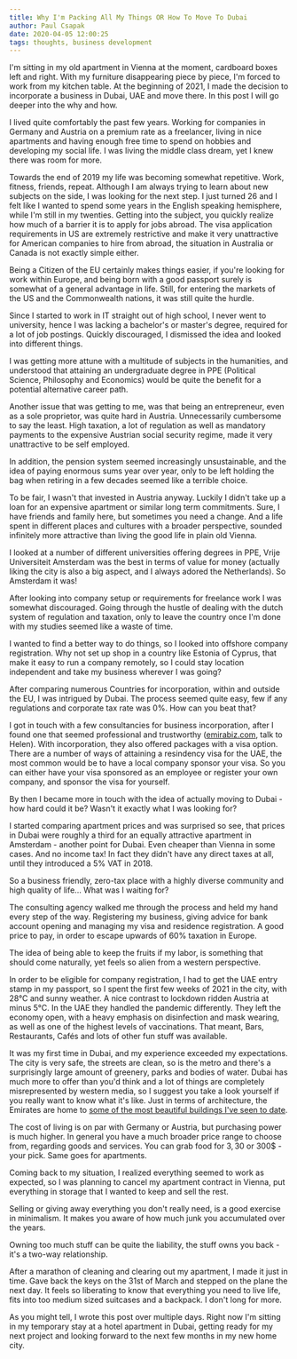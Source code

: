 ```yaml
---
title: Why I'm Packing All My Things OR How To Move To Dubai
author: Paul Csapak
date: 2020-04-05 12:00:25
tags: thoughts, business development
---
```


I'm sitting in my old apartment in Vienna at the moment, cardboard boxes left and right. With my furniture disappearing piece by piece, I'm forced to work from my kitchen table. At the beginning of 2021, I made the decision to incorporate a business in Dubai, UAE and move there. In this post I will go deeper into the why and how.

<!-- more -->

I lived quite comfortably the past few years. Working for companies in Germany and Austria on a premium rate as a freelancer, living in nice apartments and having enough free time to spend on hobbies and developing my social life. I was living the middle class dream, yet I knew there was room for more. 

Towards the end of 2019 my life was becoming somewhat repetitive. Work, fitness, friends, repeat. Although I am always trying to learn about new subjects on the side, I was looking for the next step. I just turned 26 and I felt like I wanted to spend some years in the English speaking hemisphere, while I'm still in my twenties. Getting into the subject, you quickly realize how much of a barrier it is to apply for jobs abroad. The visa application requirements in US are extremely restrictive and make it very unattractive for American companies to hire from abroad, the situation in Australia or Canada is not exactly simple either. 

Being a Citizen of the EU certainly makes things easier, if you're looking for work within Europe, and being born with a good passport surely is somewhat of a general advantage in life. Still, for entering the markets of the US and the Commonwealth nations, it was still quite the hurdle. 

Since I started to work in IT straight out of high school, I never went to university, hence I was lacking a bachelor's or master's degree, required for a lot of job postings. Quickly discouraged, I dismissed the idea and looked into different things.

I was getting more attune with a multitude of subjects in the humanities, and understood that attaining an undergraduate degree in PPE (Political Science, Philosophy and Economics) would be quite the benefit for a potential alternative career path.

Another issue that was getting to me, was that being an entrepreneur, even as a sole proprietor, was quite hard in Austria. Unnecessarily cumbersome to say the least. High taxation, a lot of regulation as well as mandatory payments to the expensive Austrian social security regime, made it very unattractive to be self employed. 

In addition, the pension system seemed increasingly unsustainable, and the idea of paying enormous sums year over year, only to be left holding the bag when retiring in a few decades seemed like a terrible choice.

To be fair, I wasn't that invested in Austria anyway. Luckily I didn't take up a loan for an expensive apartment or similar long term commitments. Sure, I have friends and family here, but sometimes you need a change. And a life spent in different places and cultures with a broader perspective, sounded infinitely more attractive than living the good life in plain old Vienna.

I looked at a number of different universities offering degrees in PPE, Vrije Universiteit Amsterdam was the best in terms of value for money (actually liking the city is also a big aspect, and I always adored the Netherlands). So Amsterdam it was! 

After looking into company setup or requirements for freelance work I was somewhat discouraged. Going through the hustle of dealing with the dutch system of regulation and taxation, only to leave the country once I'm done with my studies seemed like a waste of time. 

I wanted to find a better way to do things, so I looked into offshore company registration. Why not set up shop in a country like Estonia of Cyprus, that make it easy to run a company remotely, so I could stay location independent and take my business wherever I was going?

After comparing numerous Countries for incorporation, within and outside the EU, I was intrigued by Dubai. The process seemed quite easy, few if any regulations and corporate tax rate was 0%. How can you beat that?

I got in touch with a few consultancies for business incorporation, after I found one that seemed professional and trustworthy ([emirabiz.com](https://emirabiz.com), talk to Helen). With incorporation, they also offered packages with a visa option. There are a number of ways of attaining a resindency visa for the UAE, the most common would be to have a local company sponsor your visa. So you can either have your visa sponsored as an employee or register your own company, and sponsor the visa for yourself.

By then I became more in touch with the idea of actually moving to Dubai - how hard could it be? Wasn't it exactly what I was looking for?

I started comparing apartment prices and was surprised so see, that prices in Dubai were roughly a third for an equally attractive apartment in Amsterdam - another point for Dubai. Even cheaper than Vienna in some cases. And no income tax! In fact they didn't have any direct taxes at all, until they introduced a 5% VAT in 2018. 

So a business friendly, zero-tax place with a highly diverse community and high quality of life... What was I waiting for?

The consulting agency walked me through the process and held my hand every step of the way. Registering my business, giving advice for bank account opening and managing my visa and residence registration. A good price to pay, in order to escape upwards of 60% taxation in Europe. 

The idea of being able to keep the fruits if my labor, is something that should come naturally, yet feels so alien from a western perspective.

In order to be eligible for company registration, I had to get the UAE entry stamp in my passport, so I spent the first few weeks of 2021 in the city, with 28°C and sunny weather. A nice contrast to lockdown ridden Austria at minus 5°C. In the UAE they handled the pandemic differently. They left the economy open, with a heavy emphasis on disinfection and mask wearing, as well as one of the highest levels of vaccinations. That meant, Bars, Restaurants, Cafés and lots of other fun stuff was available.

It was my first time in Dubai, and my experience exceeded my expectations. The city is very safe, the streets are clean, so is the metro and there's a surprisingly large amount of greenery, parks and bodies of water. Dubai has much more to offer than you'd think and a lot of things are completely misrepresented by western media, so I suggest you take a look yourself if you really want to know what it's like. Just in terms of architecture, the Emirates are home to [some of the most beautiful buildings I've seen to date](https://www.darrenbradleyphotography.com/post/mid-century-modernism-in-the-uae-a-tale-of-three-cities).

The cost of living is on par with Germany or Austria, but purchasing power is much higher. In general you have a much broader price range to choose from, regarding goods and services. You can grab food for 3$, 30$ or 300$ - your pick. Same goes for apartments. 

Coming back to my situation, I realized everything seemed to work as expected, so I was planning to cancel my apartment contract in Vienna, put everything in storage that I wanted to keep and sell the rest.

Selling or giving away everything you don't really need, is a good exercise in minimalism. It makes you aware of how much junk you accumulated over the years. 

Owning too much stuff can be quite the liability, the stuff owns you back - it's a two-way relationship.

After a marathon of cleaning and clearing out my apartment, I made it just in time. Gave back the keys on the 31st of March and stepped on the plane the next day. It feels so liberating to know that everything you need to live life, fits into too medium sized suitcases and a backpack. I don't long for more.

As you might tell, I wrote this post over multiple days. Right now I'm sitting in my temporary stay at a hotel apartment in Dubai, getting ready for my next project and looking forward to the next few months in my new home city.
